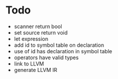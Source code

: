 # Todo
* scanner return bool
* set source return void
* let expression
* add id to symbol table on declaration
* use of id has declaration in symbol table
* operators have valid types
* link to LLVM
* generate LLVM IR
